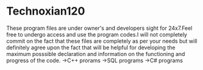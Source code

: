 # Technoxian120
These program files are under owner's and developers sight for 24x7.Feel free to undergo access and use the program codes.I will not completely commit on the fact that these files are completely as per your needs but will definitely agree upon the fact that will be helpful for developing the maximum posssible declaration and information on the functioning and progress of the code. 
->C++ prorams
->SQL programs
->C# programs
